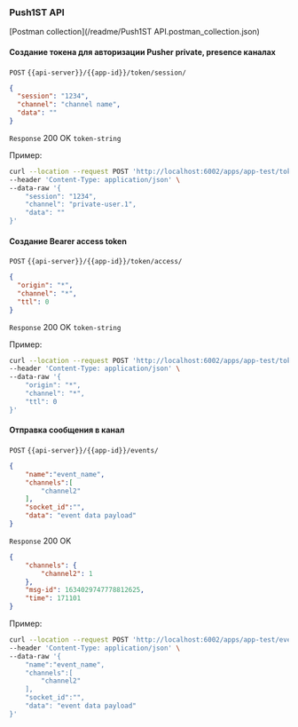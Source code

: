 ### Push1ST API

[Postman collection](/readme/Push1ST API.postman_collection.json)

#### Создание токена для авторизации Pusher private, presence каналах

`POST` `{{api-server}}/{{app-id}}/token/session/`
```json
{
  "session": "1234",
  "channel": "channel name",
  "data": ""
}
```

`Response` 200 OK `token-string`

Пример:
```bash
curl --location --request POST 'http://localhost:6002/apps/app-test/token/session/' \
--header 'Content-Type: application/json' \
--data-raw '{
    "session": "1234",
    "channel": "private-user.1",
    "data": ""
}'
```

#### Создание Bearer access token


`POST` `{{api-server}}/{{app-id}}/token/access/`
```json
{
  "origin": "*",
  "channel": "*",
  "ttl": 0
}
```

`Response` 200 OK `token-string`

Пример:
```bash
curl --location --request POST 'http://localhost:6002/apps/app-test/token/access/' \
--header 'Content-Type: application/json' \
--data-raw '{
    "origin": "*",
    "channel": "*",
    "ttl": 0
}'
```


#### Отправка сообщения в канал

`POST` `{{api-server}}/{{app-id}}/events/`
```json
{
    "name":"event_name",
    "channels":[
        "channel2"
    ],
    "socket_id":"",
    "data": "event data payload"
}
```

`Response` 200 OK 
```json
{
    "channels": {
        "channel2": 1
    },
    "msg-id": 1634029747778812625,
    "time": 171101
}
```

Пример:
```bash
curl --location --request POST 'http://localhost:6002/apps/app-test/events' \
--header 'Content-Type: application/json' \
--data-raw '{
    "name":"event_name",
    "channels":[
        "channel2"
    ],
    "socket_id":"",
    "data": "event data payload"
}'
```
